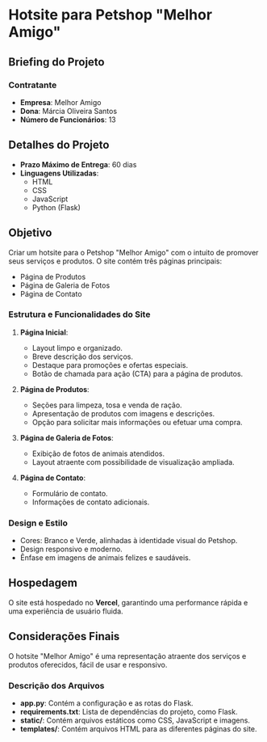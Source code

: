 # Hotsite para Petshop "Melhor Amigo"

## Briefing do Projeto

### Contratante
- **Empresa**: Melhor Amigo
- **Dona**: Márcia Oliveira Santos
- **Número de Funcionários**: 13

## Detalhes do Projeto
- **Prazo Máximo de Entrega**: 60 dias
- **Linguagens Utilizadas**: 
  - HTML
  - CSS
  - JavaScript
  - Python (Flask)

## Objetivo
Criar um hotsite para o Petshop "Melhor Amigo" com o intuito de promover seus serviços e produtos. O site contém três páginas principais:
- Página de Produtos
- Página de Galeria de Fotos
- Página de Contato

### Estrutura e Funcionalidades do Site
1. **Página Inicial**:
   - Layout limpo e organizado.
   - Breve descrição dos serviços.
   - Destaque para promoções e ofertas especiais.
   - Botão de chamada para ação (CTA) para a página de produtos.

2. **Página de Produtos**:
   - Seções para limpeza, tosa e venda de ração.
   - Apresentação de produtos com imagens e descrições.
   - Opção para solicitar mais informações ou efetuar uma compra.

3. **Página de Galeria de Fotos**:
   - Exibição de fotos de animais atendidos.
   - Layout atraente com possibilidade de visualização ampliada.

4. **Página de Contato**:
   - Formulário de contato.
   - Informações de contato adicionais.

### Design e Estilo
- Cores: Branco e Verde, alinhadas à identidade visual do Petshop.
- Design responsivo e moderno.
- Ênfase em imagens de animais felizes e saudáveis.
  
## Hospedagem
O site está hospedado no **Vercel**, garantindo uma performance rápida e uma experiência de usuário fluida.

## Considerações Finais
O hotsite "Melhor Amigo" é uma representação atraente dos serviços e produtos oferecidos, fácil de usar e responsivo.

### Descrição dos Arquivos

- **app.py**: Contém a configuração e as rotas do Flask.
- **requirements.txt**: Lista de dependências do projeto, como Flask.
- **static/**: Contém arquivos estáticos como CSS, JavaScript e imagens.
- **templates/**: Contém arquivos HTML para as diferentes páginas do site.

